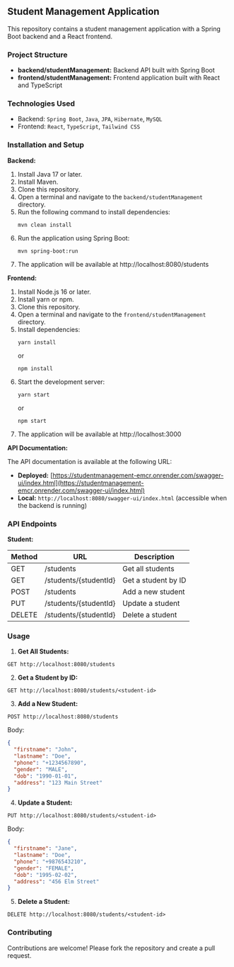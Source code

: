 ## Student Management Application

This repository contains a student management application with a Spring Boot backend and a React frontend.

### Project Structure

* **backend/studentManagement:** Backend API built with Spring Boot
* **frontend/studentManagement:** Frontend application built with React and TypeScript

### Technologies Used

* Backend: `Spring Boot`, `Java`, `JPA`, `Hibernate`, `MySQL`
* Frontend: `React`, `TypeScript`, `Tailwind CSS`

### Installation and Setup

**Backend:**

1. Install Java 17 or later.
2. Install Maven.
3. Clone this repository.
4. Open a terminal and navigate to the `backend/studentManagement` directory.
5. Run the following command to install dependencies:
    ```
    mvn clean install
    ```
6. Run the application using Spring Boot:
    ```
    mvn spring-boot:run
    ```
7. The application will be available at http://localhost:8080/students

**Frontend:**

1. Install Node.js 16 or later.
2. Install yarn or npm.
3. Clone this repository.
4. Open a terminal and navigate to the `frontend/studentManagement` directory.
5. Install dependencies:
    ```
    yarn install
    ```
    or
    ```
    npm install
    ```
6. Start the development server:
    ```
    yarn start
    ```
    or
    ```
    npm start
    ```
7. The application will be available at http://localhost:3000

**API Documentation:**

The API documentation is available at the following URL:

* **Deployed:** [https://studentmanagement-emcr.onrender.com/swagger-ui/index.html](https://studentmanagement-emcr.onrender.com/swagger-ui/index.html)
* **Local:** `http://localhost:8080/swagger-ui/index.html` (accessible when the backend is running)


### API Endpoints

**Student:**

| Method | URL | Description |
|---|---|---|
| GET | /students | Get all students |
| GET | /students/{studentId} | Get a student by ID |
| POST | /students | Add a new student |
| PUT | /students/{studentId} | Update a student |
| DELETE | /students/{studentId} | Delete a student |



### Usage

1. **Get All Students:**

```
GET http://localhost:8080/students
```

2. **Get a Student by ID:**

```
GET http://localhost:8080/students/<student-id>
```

3. **Add a New Student:**

```
POST http://localhost:8080/students
```

Body:

```json
{
  "firstname": "John",
  "lastname": "Doe",
  "phone": "+1234567890",
  "gender": "MALE",
  "dob": "1990-01-01",
  "address": "123 Main Street"
}
```

4. **Update a Student:**

```
PUT http://localhost:8080/students/<student-id>
```

Body:

```json
{
  "firstname": "Jane",
  "lastname": "Doe",
  "phone": "+9876543210",
  "gender": "FEMALE",
  "dob": "1995-02-02",
  "address": "456 Elm Street"
}
```

5. **Delete a Student:**

```
DELETE http://localhost:8080/students/<student-id>
```

### Contributing

Contributions are welcome! Please fork the repository and create a pull request.

